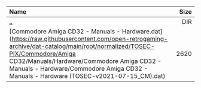 |Name|Size|
|:---|---:|
|[..](../index.html)|DIR|
|[Commodore Amiga CD32 - Manuals - Hardware.dat](https://raw.githubusercontent.com/open-retrogaming-archive/dat-catalog/main/root/normalized/TOSEC-PIX/Commodore/Amiga CD32/Manuals/Hardware/Commodore Amiga CD32 - Manuals - Hardware/Commodore Amiga CD32 - Manuals - Hardware (TOSEC-v2021-07-15_CM).dat)|2620|
